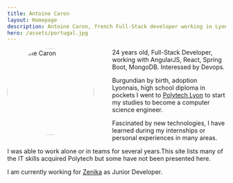 ```yaml
---
title: Antoine Caron
layout: Homepage
description: Antoine Caron, french Full-Stack developer working in Lyon
hero: /assets/portugal.jpg
---
```


<img style="height: 200px;border-radius: 50%;float: left;margin-right: 3em;" src="/assets/profil.jpg" alt="Antoine Caron"/>

24 years old, Full-Stack Developer, working with AngularJS, React, Spring Boot,
MongoDB. Interessed by Devops.

Burgundian by birth, adoption Lyonnais, high school diploma in pockets
I went to [Polytech Lyon](http://polytech.univ-lyon1.fr/) to start my studies to become a computer
science engineer.

Fascinated by new technologies, I have learned during my internships or
personal experiences in many areas.

I was able to work alone or in teams for several years.This site lists
many of the IT skills acquired Polytech but some have not been presented
here.

I am currently working for [Zenika](http://zenika.com/) as Junior Developer.